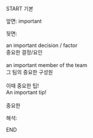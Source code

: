 START
기본

앞면:
important


뒷면:
<div>an important decision / factor </div><div>중요한 결정/요인</div><div><br></div><div><div>an important member of the team </div><div>그 팀의 중요한 구성원</div></div><div><br></div><div><div><div>이때 중요한 팁!</div></div><div><div>An important tip!</div></div></div><div><br></div><div>중요한</div>


해석:
<!--ID: 1746614454102-->
END
